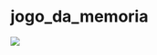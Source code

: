# jogo_da_memoria

<img src='https://private-user-images.githubusercontent.com/110111018/284937254-33eee632-3294-40ad-99a5-3415b609f7e8.svg?jwt=eyJhbGciOiJIUzI1NiIsInR5cCI6IkpXVCJ9.eyJpc3MiOiJnaXRodWIuY29tIiwiYXVkIjoicmF3LmdpdGh1YnVzZXJjb250ZW50LmNvbSIsImtleSI6ImtleTEiLCJleHAiOjE3MDA2OTk1NDMsIm5iZiI6MTcwMDY5OTI0MywicGF0aCI6Ii8xMTAxMTEwMTgvMjg0OTM3MjU0LTMzZWVlNjMyLTMyOTQtNDBhZC05OWE1LTM0MTViNjA5ZjdlOC5zdmc_WC1BbXotQWxnb3JpdGhtPUFXUzQtSE1BQy1TSEEyNTYmWC1BbXotQ3JlZGVudGlhbD1BS0lBSVdOSllBWDRDU1ZFSDUzQSUyRjIwMjMxMTIzJTJGdXMtZWFzdC0xJTJGczMlMkZhd3M0X3JlcXVlc3QmWC1BbXotRGF0ZT0yMDIzMTEyM1QwMDI3MjNaJlgtQW16LUV4cGlyZXM9MzAwJlgtQW16LVNpZ25hdHVyZT1lZDg4YmIxYjViZTY0NWJjZWRmMWU2YjQ2MmJmM2YxM2U4OTRjZTgyOTViZGRmNWRkOWViZjA0ZDZjYzNhN2FjJlgtQW16LVNpZ25lZEhlYWRlcnM9aG9zdCZhY3Rvcl9pZD0wJmtleV9pZD0wJnJlcG9faWQ9MCJ9.W_FSYMx3oB90PNADUzf5n9WQ-XesT3O0bj7mA5R2RjM'>
